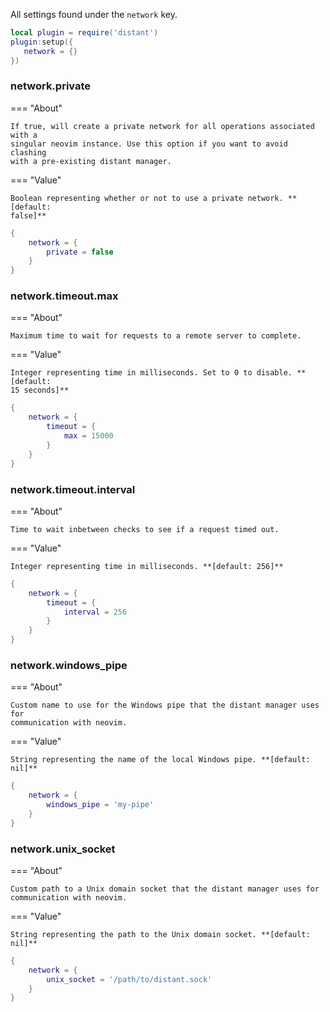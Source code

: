 All settings found under the `network` key.

```lua
local plugin = require('distant')
plugin:setup({
   network = {}
})
```

### network.private

<div class="grid" markdown>

=== "About"

    If true, will create a private network for all operations associated with a
    singular neovim instance. Use this option if you want to avoid clashing
    with a pre-existing distant manager.

=== "Value"

    Boolean representing whether or not to use a private network. **[default:
    false]**

```lua title="Example"
{
    network = {
        private = false
    }
}
```

</div>

### network.timeout.max

<div class="grid" markdown>

=== "About"

    Maximum time to wait for requests to a remote server to complete.

=== "Value"

    Integer representing time in milliseconds. Set to 0 to disable. **[default:
    15 seconds]**

```lua title="Example"
{
    network = {
        timeout = {
            max = 15000
        }
    }
}
```

</div>

### network.timeout.interval

<div class="grid" markdown>

=== "About"

    Time to wait inbetween checks to see if a request timed out.

=== "Value"

    Integer representing time in milliseconds. **[default: 256]**

```lua title="Example"
{
    network = {
        timeout = {
            interval = 256
        }
    }
}
```

</div>

### network.windows_pipe

<div class="grid" markdown>

=== "About"

    Custom name to use for the Windows pipe that the distant manager uses for
    communication with neovim.

=== "Value"

    String representing the name of the local Windows pipe. **[default: nil]**

```lua title="Example"
{
    network = {
        windows_pipe = 'my-pipe'
    }
}
```

</div>

### network.unix_socket

<div class="grid" markdown>

=== "About"

    Custom path to a Unix domain socket that the distant manager uses for
    communication with neovim.

=== "Value"

    String representing the path to the Unix domain socket. **[default: nil]**

```lua title="Example"
{
    network = {
        unix_socket = '/path/to/distant.sock'
    }
}
```

</div>
